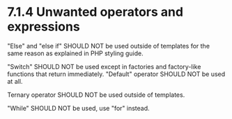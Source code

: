 # 7.1.4 Unwanted operators and expressions

"Else" and "else if" SHOULD NOT be used outside of templates for the same reason as 
explained in PHP styling guide.

"Switch" SHOULD NOT be used except in factories and factory-like functions that return
immediately. "Default" operator SHOULD NOT be used at all.

Ternary operator SHOULD NOT be used outside of templates.

"While" SHOULD NOT be used, use "for" instead.
